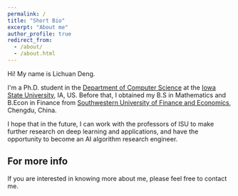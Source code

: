 ```yaml
---
permalink: /
title: "Short Bio"
excerpt: "About me"
author_profile: true
redirect_from: 
  - /about/
  - /about.html
---
```


Hi! My name is Lichuan Deng.

I'm a Ph.D. student in the [Department of Computer Science](https://www.cs.iastate.edu/) at the [Iowa State University](https://www.iastate.edu/), IA, US. Before that, I obtained my B.S in Mathematics and B.Econ in Finance from [Southwestern University of Finance and Economics](https://e.swufe.edu.cn/), Chengdu, China.

I hope that in the future, I can work with the professors of ISU to make further research on deep learning and applications, and have the opportunity to become an AI algorithm research engineer.


    
For more info
------
If you are interested in knowing more about me, please feel free to contact me.
